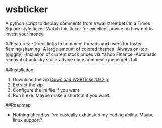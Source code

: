 # wsbticker
A python script to display comments from /r/wallstreetbets in a Times Square style ticker. Watch this ticker for excellent advice on how not to invest your money.

##Features:
-Direct links to comment threads and users for faster flaming/shaming
-A large amount of colored themes
-Always on-top (giggity)
-Inclusion of current stock prices via Yahoo Finance
-Automatic removal of unlucky stock advice once comment queue gets full


##Installation
1. Download the zip <a id="raw-url" href="https://raw.githubusercontent.com/ArobertsStratoIT/wsbticker/master/dist/WSBTicker1.0.zip">Download WSBTicker1.0.zip</a>
2. Extract the zip
3. Configure the ini file if you want
4. Run it exe. Maybe make a shortcut if you want.

##Roadmap
- Nothing ahead as I've basically exhausted my coding ability. Maybe linux support?
